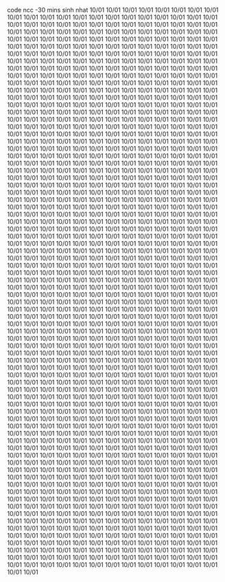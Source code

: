 code ncc -30 mins
sinh nhat
10/01
10/01
10/01
10/01
10/01
10/01
10/01
10/01
10/01
10/01
10/01
10/01
10/01
10/01
10/01
10/01
10/01
10/01
10/01
10/01
10/01
10/01
10/01
10/01
10/01
10/01
10/01
10/01
10/01
10/01
10/01
10/01
10/01
10/01
10/01
10/01
10/01
10/01
10/01
10/01
10/01
10/01
10/01
10/01
10/01
10/01
10/01
10/01
10/01
10/01
10/01
10/01
10/01
10/01
10/01
10/01
10/01
10/01
10/01
10/01
10/01
10/01
10/01
10/01
10/01
10/01
10/01
10/01
10/01
10/01
10/01
10/01
10/01
10/01
10/01
10/01
10/01
10/01
10/01
10/01
10/01
10/01
10/01
10/01
10/01
10/01
10/01
10/01
10/01
10/01
10/01
10/01
10/01
10/01
10/01
10/01
10/01
10/01
10/01
10/01
10/01
10/01
10/01
10/01
10/01
10/01
10/01
10/01
10/01
10/01
10/01
10/01
10/01
10/01
10/01
10/01
10/01
10/01
10/01
10/01
10/01
10/01
10/01
10/01
10/01
10/01
10/01
10/01
10/01
10/01
10/01
10/01
10/01
10/01
10/01
10/01
10/01
10/01
10/01
10/01
10/01
10/01
10/01
10/01
10/01
10/01
10/01
10/01
10/01
10/01
10/01
10/01
10/01
10/01
10/01
10/01
10/01
10/01
10/01
10/01
10/01
10/01
10/01
10/01
10/01
10/01
10/01
10/01
10/01
10/01
10/01
10/01
10/01
10/01
10/01
10/01
10/01
10/01
10/01
10/01
10/01
10/01
10/01
10/01
10/01
10/01
10/01
10/01
10/01
10/01
10/01
10/01
10/01
10/01
10/01
10/01
10/01
10/01
10/01
10/01
10/01
10/01
10/01
10/01
10/01
10/01
10/01
10/01
10/01
10/01
10/01
10/01
10/01
10/01
10/01
10/01
10/01
10/01
10/01
10/01
10/01
10/01
10/01
10/01
10/01
10/01
10/01
10/01
10/01
10/01
10/01
10/01
10/01
10/01
10/01
10/01
10/01
10/01
10/01
10/01
10/01
10/01
10/01
10/01
10/01
10/01
10/01
10/01
10/01
10/01
10/01
10/01
10/01
10/01
10/01
10/01
10/01
10/01
10/01
10/01
10/01
10/01
10/01
10/01
10/01
10/01
10/01
10/01
10/01
10/01
10/01
10/01
10/01
10/01
10/01
10/01
10/01
10/01
10/01
10/01
10/01
10/01
10/01
10/01
10/01
10/01
10/01
10/01
10/01
10/01
10/01
10/01
10/01
10/01
10/01
10/01
10/01
10/01
10/01
10/01
10/01
10/01
10/01
10/01
10/01
10/01
10/01
10/01
10/01
10/01
10/01
10/01
10/01
10/01
10/01
10/01
10/01
10/01
10/01
10/01
10/01
10/01
10/01
10/01
10/01
10/01
10/01
10/01
10/01
10/01
10/01
10/01
10/01
10/01
10/01
10/01
10/01
10/01
10/01
10/01
10/01
10/01
10/01
10/01
10/01
10/01
10/01
10/01
10/01
10/01
10/01
10/01
10/01
10/01
10/01
10/01
10/01
10/01
10/01
10/01
10/01
10/01
10/01
10/01
10/01
10/01
10/01
10/01
10/01
10/01
10/01
10/01
10/01
10/01
10/01
10/01
10/01
10/01
10/01
10/01
10/01
10/01
10/01
10/01
10/01
10/01
10/01
10/01
10/01
10/01
10/01
10/01
10/01
10/01
10/01
10/01
10/01
10/01
10/01
10/01
10/01
10/01
10/01
10/01
10/01
10/01
10/01
10/01
10/01
10/01
10/01
10/01
10/01
10/01
10/01
10/01
10/01
10/01
10/01
10/01
10/01
10/01
10/01
10/01
10/01
10/01
10/01
10/01
10/01
10/01
10/01
10/01
10/01
10/01
10/01
10/01
10/01
10/01
10/01
10/01
10/01
10/01
10/01
10/01
10/01
10/01
10/01
10/01
10/01
10/01
10/01
10/01
10/01
10/01
10/01
10/01
10/01
10/01
10/01
10/01
10/01
10/01
10/01
10/01
10/01
10/01
10/01
10/01
10/01
10/01
10/01
10/01
10/01
10/01
10/01
10/01
10/01
10/01
10/01
10/01
10/01
10/01
10/01
10/01
10/01
10/01
10/01
10/01
10/01
10/01
10/01
10/01
10/01
10/01
10/01
10/01
10/01
10/01
10/01
10/01
10/01
10/01
10/01
10/01
10/01
10/01
10/01
10/01
10/01
10/01
10/01
10/01
10/01
10/01
10/01
10/01
10/01
10/01
10/01
10/01
10/01
10/01
10/01
10/01
10/01
10/01
10/01
10/01
10/01
10/01
10/01
10/01
10/01
10/01
10/01
10/01
10/01
10/01
10/01
10/01
10/01
10/01
10/01
10/01
10/01
10/01
10/01
10/01
10/01
10/01
10/01
10/01
10/01
10/01
10/01
10/01
10/01
10/01
10/01
10/01
10/01
10/01
10/01
10/01
10/01
10/01
10/01
10/01
10/01
10/01
10/01
10/01
10/01
10/01
10/01
10/01
10/01
10/01
10/01
10/01
10/01
10/01
10/01
10/01
10/01
10/01
10/01
10/01
10/01
10/01
10/01
10/01
10/01
10/01
10/01
10/01
10/01
10/01
10/01
10/01
10/01
10/01
10/01
10/01
10/01
10/01
10/01
10/01
10/01
10/01
10/01
10/01
10/01
10/01
10/01
10/01
10/01
10/01
10/01
10/01
10/01
10/01
10/01
10/01
10/01
10/01
10/01
10/01
10/01
10/01
10/01
10/01
10/01
10/01
10/01
10/01
10/01
10/01
10/01
10/01
10/01
10/01
10/01
10/01
10/01
10/01
10/01
10/01
10/01
10/01
10/01
10/01
10/01
10/01
10/01
10/01
10/01
10/01
10/01
10/01
10/01
10/01
10/01
10/01
10/01
10/01
10/01
10/01
10/01
10/01
10/01
10/01
10/01
10/01
10/01
10/01
10/01
10/01
10/01
10/01
10/01
10/01
10/01
10/01
10/01
10/01
10/01
10/01
10/01
10/01
10/01
10/01
10/01
10/01
10/01
10/01
10/01
10/01
10/01
10/01
10/01
10/01
10/01
10/01
10/01
10/01
10/01
10/01
10/01
10/01
10/01
10/01
10/01
10/01
10/01
10/01
10/01
10/01
10/01
10/01
10/01
10/01
10/01
10/01
10/01
10/01
10/01
10/01
10/01
10/01
10/01
10/01
10/01
10/01
10/01
10/01
10/01
10/01
10/01
10/01
10/01
10/01
10/01
10/01
10/01
10/01
10/01
10/01
10/01
10/01
10/01
10/01
10/01
10/01
10/01
10/01
10/01
10/01
10/01
10/01
10/01
10/01
10/01
10/01
10/01
10/01
10/01
10/01
10/01
10/01
10/01
10/01
10/01
10/01
10/01
10/01
10/01
10/01
10/01
10/01
10/01
10/01
10/01
10/01
10/01
10/01
10/01
10/01
10/01
10/01
10/01
10/01
10/01
10/01
10/01
10/01
10/01
10/01
10/01
10/01
10/01
10/01
10/01
10/01
10/01
10/01
10/01
10/01
10/01
10/01
10/01
10/01
10/01
10/01
10/01
10/01
10/01
10/01
10/01
10/01
10/01
10/01
10/01
10/01
10/01
10/01
10/01
10/01
10/01
10/01
10/01
10/01
10/01
10/01
10/01
10/01
10/01
10/01
10/01
10/01
10/01
10/01
10/01
10/01
10/01
10/01
10/01
10/01
10/01
10/01
10/01
10/01
10/01
10/01
10/01
10/01
10/01
10/01
10/01
10/01
10/01
10/01
10/01
10/01
10/01
10/01
10/01
10/01
10/01
10/01
10/01
10/01
10/01
10/01
10/01
10/01
10/01
10/01
10/01
10/01
10/01
10/01
10/01
10/01
10/01
10/01
10/01
10/01
10/01
10/01
10/01
10/01
10/01
10/01
10/01
10/01
10/01
10/01
10/01
10/01
10/01
10/01
10/01
10/01
10/01
10/01
10/01
10/01
10/01
10/01
10/01
10/01
10/01
10/01
10/01
10/01
10/01
10/01
10/01
10/01
10/01
10/01
10/01
10/01
10/01
10/01
10/01
10/01
10/01
10/01
10/01
10/01
10/01
10/01
10/01
10/01
10/01
10/01
10/01
10/01
10/01
10/01
10/01
10/01
10/01
10/01
10/01
10/01
10/01
10/01
10/01
10/01
10/01
10/01
10/01
10/01
10/01
10/01
10/01
10/01
10/01
10/01
10/01
10/01
10/01
10/01
10/01
10/01
10/01
10/01
10/01
10/01
10/01
10/01
10/01
10/01
10/01
10/01
10/01
10/01
10/01
10/01
10/01
10/01
10/01
10/01
10/01
10/01
10/01
10/01
10/01
10/01
10/01
10/01
10/01
10/01
10/01
10/01
